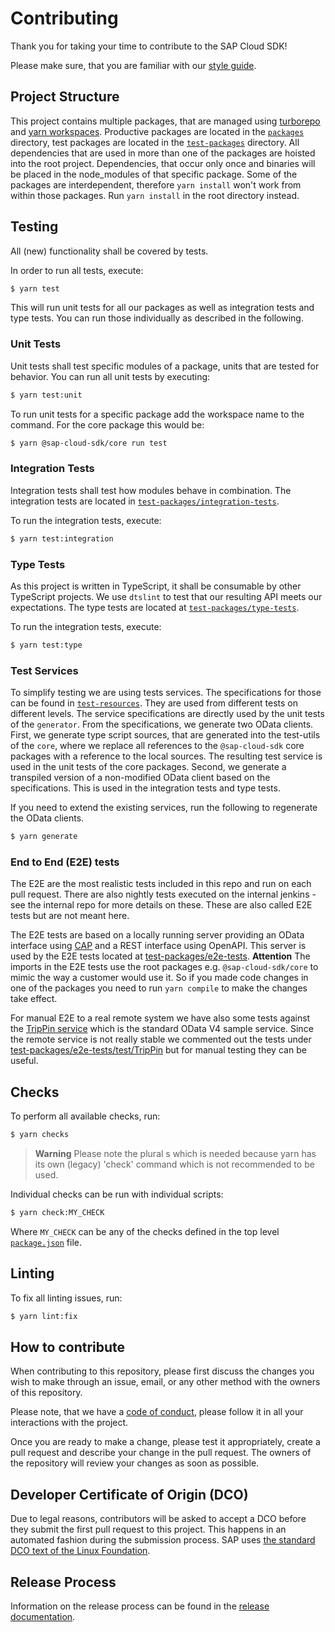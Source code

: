# Contributing

Thank you for taking your time to contribute to the SAP Cloud SDK!

Please make sure, that you are familiar with our [style guide](./STYLEGUIDE.md).

## Project Structure

This project contains multiple packages, that are managed using [turborepo](https://github.com/vercel/turborepo) and [yarn workspaces](https://classic.yarnpkg.com/en/docs/workspaces/). Productive packages are located in the [`packages`](./packages) directory, test packages are located in the [`test-packages`](./test-packages) directory.
All dependencies that are used in more than one of the packages are hoisted into the root project. Dependencies, that occur only once and binaries will be placed in the node_modules of that specific package. Some of the packages are interdependent, therefore `yarn install` won't work from within those packages. Run `yarn install` in the root directory instead.

## Testing

All (new) functionality shall be covered by tests.

In order to run all tests, execute:

```bash
$ yarn test
```

This will run unit tests for all our packages as well as integration tests and type tests. You can run those individually as described in the following.

### Unit Tests

Unit tests shall test specific modules of a package, units that are tested for behavior.
You can run all unit tests by executing:

```bash
$ yarn test:unit
```

To run unit tests for a specific package add the workspace name to the command. For the core package this would be:

```bash
$ yarn @sap-cloud-sdk/core run test
```

### Integration Tests

Integration tests shall test how modules behave in combination. The integration tests are located in [`test-packages/integration-tests`](./test-packages/integration-tests).

To run the integration tests, execute:

```bash
$ yarn test:integration
```

### Type Tests

As this project is written in TypeScript, it shall be consumable by other TypeScript projects. We use `dtslint` to test that our resulting API meets our expectations.
The type tests are located at [`test-packages/type-tests`](./test-packages/type-tests).

To run the integration tests, execute:

```bash
$ yarn test:type
```

### Test Services

To simplify testing we are using tests services.
The specifications for those can be found in [`test-resources`](./test-resources).
They are used from different tests on different levels.
The service specifications are directly used by the unit tests of the `generator`.
From the specifications, we generate two OData clients.
First, we generate type script sources, that are generated into the test-utils of the `core`, where we replace all references to the `@sap-cloud-sdk` core packages with a reference to the local sources.
The resulting test service is used in the unit tests of the core packages.
Second, we generate a transpiled version of a non-modified OData client based on the specifications.
This is used in the integration tests and type tests.

If you need to extend the existing services, run the following to regenerate the OData clients.

```bash
$ yarn generate
```

### End to End (E2E) tests

The E2E are the most realistic tests included in this repo and run on each pull request.
There are also nightly tests executed on the internal jenkins - see the internal repo for more details on these.
These are also called E2E tests but are not meant here.

The E2E tests are based on a locally running server providing an OData interface using [CAP](https://cap.cloud.sap/docs/) and a REST interface using OpenAPI.
This server is used by the E2E tests located at [test-packages/e2e-tests](./test-packages/e2e-tests).
**Attention** The imports in the E2E tests use the root packages e.g. `@sap-cloud-sdk/core` to mimic the way a customer would use it.
So if you made code changes in one of the packages you need to run `yarn compile` to make the changes take effect.

For manual E2E to a real remote system we have also some tests against the [TripPin service](https://www.odata.org/blog/trippin-new-odata-v4-sample-service/) which is the standard OData V4 sample service.
Since the remote service is not really stable we commented out the tests under [test-packages/e2e-tests/test/TripPin](./test-packages/e2e-tests/test/TripPin) but for manual testing they can be useful.

## Checks

To perform all available checks, run:

```bash
$ yarn checks
```

> **Warning**
> Please note the plural s which is needed because yarn has its own (legacy) 'check' command which is not recommended to be used.

Individual checks can be run with individual scripts:

```bash
$ yarn check:MY_CHECK
```

Where `MY_CHECK` can be any of the checks defined in the top level [`package.json`](./package.json) file.

## Linting

To fix all linting issues, run:

```bash
$ yarn lint:fix
```

## How to contribute

When contributing to this repository, please first discuss the changes you wish to make through an issue, email, or any other method with the owners of this repository.

Please note, that we have a [code of conduct](./CODE_OF_CONDUCT.md), please follow it in all your interactions with the project.

Once you are ready to make a change, please test it appropriately, create a pull request and describe your change in the pull request. The owners of the repository will review your changes as soon as possible.

## Developer Certificate of Origin (DCO)

Due to legal reasons, contributors will be asked to accept a DCO before they submit the first pull request to this project. This happens in an automated fashion during the submission process. SAP uses [the standard DCO text of the Linux Foundation](https://developercertificate.org/).

## Release Process

Information on the release process can be found in the [release documentation](./knowledge-base/how-tos/0001-release.md).
